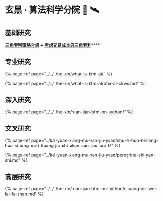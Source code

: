 # 玄黑 · 算法科学分院 🔭 🛰️

## 基础研究

[**三角套利策略介绍**](https://mp.weixin.qq.com/s/G5t7TyIyrH40Kl55feTDIw) **+** [**考虑交易成本的三角套利**](https://www.jianshu.com/p/e50a52312a47)\*\*\*\*

## 专业研究

{% page-ref page="../../../he-xin/what-is-bfm-al/" %}

{% page-ref page="../../../he-xin/what-is-bfm-al/bfm-al-ckwx.md" %}

## 深入研究

{% page-ref page="../../../he-xin/ruan-jian-bfm-on-python/" %}

## 交叉研究

{% page-ref page="../kai-yuan-xiang-mu-yan-jiu-yuan/shu-zi-huo-bi-liang-hua-xi-tong-ccxt-kuang-jia-shi-zhan-san-jiao-tao-li/" %}

{% page-ref page="../kai-yuan-xiang-mu-yan-jiu-yuan/peregrine-shi-yan-shi.md" %}

## 高层研究

{% page-ref page="../../../he-xin/ruan-jian-bfm-on-python/chuang-xin-wei-lai-fa-zhan.md" %}

